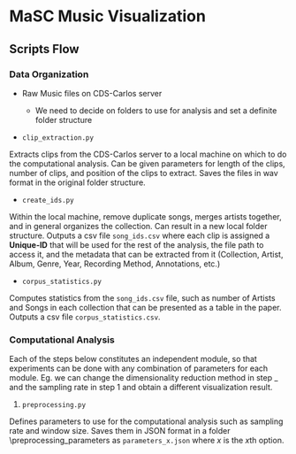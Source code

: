 # MaSC Music Visualization

## Scripts Flow

### Data Organization

- Raw Music files on CDS-Carlos server
  - We need to decide on folders to use for analysis and set a definite folder structure

- `clip_extraction.py`

Extracts clips from the CDS-Carlos server to a local machine on which to do the computational analysis. Can be given parameters for length of the clips, number of clips, and position of the clips to extract. Saves the files in wav format in the original folder structure.

- `create_ids.py`

Within the local machine, remove duplicate songs, merges artists together, and in general organizes the collection. Can result in a new local folder structure. Outputs a csv file `song_ids.csv` where each clip is assigned a **Unique-ID** that will be used for the rest of the analysis, the file path to access it, and the metadata that can be extracted from it (Collection, Artist, Album, Genre, Year, Recording Method, Annotations, etc.)
  
- `corpus_statistics.py`

Computes statistics from the `song_ids.csv` file, such as number of Artists and Songs in each collection that can be presented as a table in the paper. Outputs a csv file `corpus_statistics.csv`.

### Computational Analysis

Each of the steps below constitutes an independent module, so that experiments can be done with any combination of parameters for each module. Eg. we can change the dimensionality reduction method in step _ and the sampling rate in step 1 and obtain a different visualization result.

1. `preprocessing.py`

Defines parameters to use for the computational analysis such as sampling rate and window size. Saves them in JSON format in a folder \preprocessing_parameters as `parameters_x.json` where *x* is the *x*th option.
